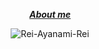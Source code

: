 <div align="center">
<div align="center">

  _***[About me](https://ayo.so/nopvan)***_

</div>
  
![Rei-Ayanami-Rei]([https://gifdb.com/images/high/rei-ayanami-blinking-her-eyes-b4ouf0v169kn5r65.gif](https://gifdb.com/gif/rei-ayanami-blinking-her-eyes-b4ouf0v169kn5r65.html?embed=true)https://gifdb.com/gif/rei-ayanami-blinking-her-eyes-b4ouf0v169kn5r65.html?embed=true)

